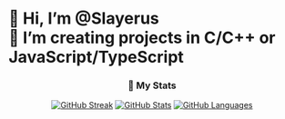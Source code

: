 # 👋 Hi, I’m @Slayerus <br> 👀 I’m creating projects in C/C++ or JavaScript/TypeScript


<div align="center">

  ### 🔖 My Stats


  
[![GitHub Streak](https://github-readme-streak-stats.herokuapp.com?user=slayercio&theme=radical&hide_border=true)](https://git.io/streak-stats)
[![GitHub Stats](https://github-readme-stats.vercel.app/api?username=slayercio&show_icons=true&hide_border=true&theme=radical&count_private=true)](https://github.com/anuraghazra/github-readme-stats)
[![GitHub Languages](https://github-readme-stats.vercel.app/api/top-langs/?&username=slayercio&layout=compact&hide_border=true&langs_count=8&theme=radical)](https://github.com/anuraghazra/github-readme-stats)

</div>
